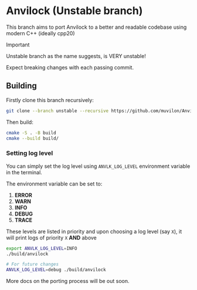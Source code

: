# Anvilock (Unstable branch)

This branch aims to port Anvilock to a better and readable codebase using modern C++ (ideally cpp20)

> [!IMPORTANT]
> 
> Unstable branch as the name suggests, is VERY unstable!
> 
> Expect breaking changes with each passing commit.
> 

## Building

Firstly clone this branch recursively:

```bash 
git clone --branch unstable --recursive https://github.com/muvilon/Anvilock.git
```

Then build:

```bash 
cmake -S . -B build 
cmake --build build/
```

### Setting log level

You can simply set the log level using `ANVLK_LOG_LEVEL` environment variable in the terminal.

The environment variable can be set to:

1. **ERROR**
2. **WARN**
3. **INFO**
4. **DEBUG**
5. **TRACE**

These levels are listed in priority and upon choosing a log level (say `X`), it will print logs of priority `X` **AND** above

```bash 
export ANVLK_LOG_LEVEL=INFO
./build/anvilock 

# For future changes 
ANVLK_LOG_LEVEL=debug ./build/anvilock
```

More docs on the porting process will be out soon.
